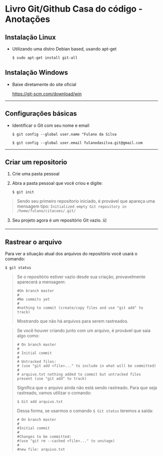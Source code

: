 # Livro Git/Github Casa do código - Anotações

## Instalação Linux
 * Utilizando uma distro Debian based, usando apt-get
    
    `$ sudo apt-get install git-all`

## Instalação Windows
 * Baixe diretamente do site oficial
  
   <https://git-scm.com/download/win>

---

## Configurações básicas
 * Identificar o Git com seu nome e email
  
   `$ git config --global user.name "Fulano da Silva`

   `$ git config --global user.email fulanodasilva.git@gmail.com`

---

## Criar um repositorio
 1. Crie uma pasta pessoal
 2. Abra a pasta pessoal que você criou e digite:

     `$ git init`
 > Sendo seu primeiro repositorio iniciado, é provável que apareça uma mensagem tipo: 
  `Initialized empty Git repository in /home/fulano/citacoes/.git/`

  3. Seu projeto agora é um repositório Git vazio. :ballot_box_with_check:
   
---
## Rastrear o arquivo
 Para ver a situação atual dos arquivos do repositório você usará o comando: 

`$ git status`

> Se o repositório estiver vazio desde sua criação, provavelmente aparecerá a mensagem:
>
>``` 
>#On branch master
>#
>#No commits yet
>#
>#nothing to commit (create/copy files and use "git add" to track)
>```
>Mostrando que não há arquivos para serem rastreados.

> Se você houver criando junto com um arquivo, é provável que saia algo como:
>```
># On branch master
>#
># Initial commit
>#
># Untracked files:
># (use "git add <file>..." to include in what will be committed)
>#
># arquivo.txt nothing added to commit but untracked files present (use "git add" to track)
>```
> Significa que o arquivo ainda não está sendo rastreado. Para que seja rastreado, vamos utilizar o comando:
> 
> `$ Git add arquivo.txt `
> 
> Dessa forma, se usarmos o comando `$ Git status` teremos a saída:
> 
> ```
> # On branch master
>#
>#Initial commit
>#
>#Changes to be committed:
>#(use "git rm --cached <file>..." to unstage)
>#
>#new file: arquivo.txt
>```